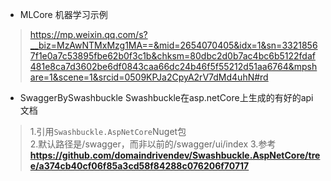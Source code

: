 ﻿* MLCore 机器学习示例
> https://mp.weixin.qq.com/s?__biz=MzAwNTMxMzg1MA==&mid=2654070405&idx=1&sn=33218567f1e0a7c53895fbe62b0f3c1b&chksm=80dbc2d0b7ac4bc6b5122fdaf481e8ca7d3602be6df0843caa66dc24b46f5f55212d51aa6764&mpshare=1&scene=1&srcid=0509KPJa2CpyA2rV7dMd4uhN#rd

* SwaggerBySwashbuckle Swashbuckle在asp.netCore上生成的有好的api文档
> 1.引用`Swashbuckle.AspNetCore`Nuget包  
2.默认路径是/swagger，而非以前的/swagger/ui/index
3.参考**https://github.com/domaindrivendev/Swashbuckle.AspNetCore/tree/a374cb40cf06f85a3cd58f84288c076206f70717**
